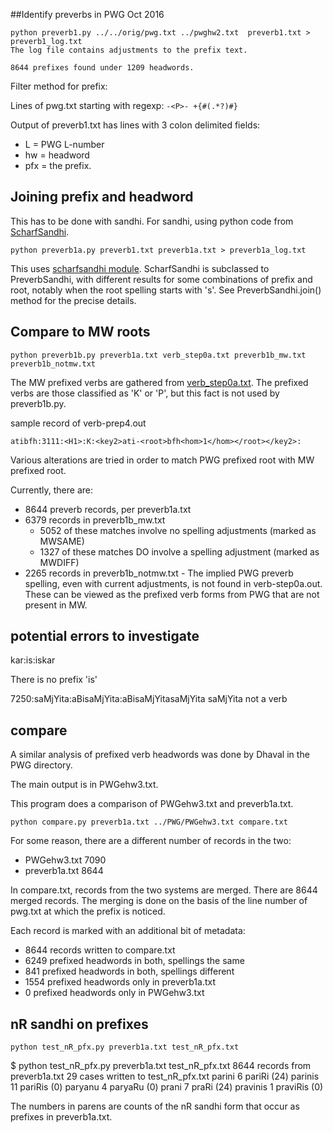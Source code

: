 
##Identify preverbs in PWG
Oct 2016


```
python preverb1.py ../../orig/pwg.txt ../pwghw2.txt  preverb1.txt > preverb1_log.txt
The log file contains adjustments to the prefix text.

8644 prefixes found under 1209 headwords.
```
Filter method for prefix:

Lines of pwg.txt starting with regexp: `-<P>- +{#(.*?)#}`

Output of preverb1.txt has lines with 3 colon delimited fields:
* L = PWG L-number 
* hw = headword
* pfx = the prefix.

## Joining prefix and headword
This has to be done with sandhi.
For sandhi, using python code from [ScharfSandhi](https://github.com/funderburkjim/ScharfSandhi).

```
python preverb1a.py preverb1.txt preverb1a.txt > preverb1a_log.txt
```

This uses [scharfsandhi module](https://github.com/funderburkjim/ScharfSandhi/blob/master/pythonv4/scharfsandhi.py).
ScharfSandhi is subclassed to PreverbSandhi, with different results for
 some combinations of prefix and root, notably when the root spelling starts
 with 's'.  See PreverbSandhi.join() method for the precise details.

## Compare to MW roots

```
python preverb1b.py preverb1a.txt verb_step0a.txt preverb1b_mw.txt preverb1b_notmw.txt
```

The MW prefixed verbs are gathered from 
[verb_step0a.txt](https://github.com/funderburkjim/MWvlex/blob/master/step0/verb-prep4.out).
The prefixed verbs are those classified as 'K' or 'P', but this fact is
not used by preverb1b.py. 

sample record of verb-prep4.out
```
atibfh:3111:<H1>:K:<key2>ati-<root>bfh<hom>1</hom></root></key2>:
```

Various alterations are tried in order to match PWG prefixed root with
MW prefixed root.  

Currently, there are:
* 8644 preverb records, per preverb1a.txt
* 6379 records in preverb1b_mw.txt
  * 5052 of these matches involve no spelling adjustments (marked as MWSAME)
  * 1327 of these matches DO involve a spelling adjustment (marked as MWDIFF)
* 2265 records in preverb1b_notmw.txt  - The implied PWG preverb spelling,
  even with current adjustments, is not found in verb-step0a.out.
  These can be viewed as the prefixed verb forms from PWG that are not present
  in MW.

## potential errors to investigate
kar:is:iskar

There is no prefix 'is'

7250:saMjYita:aBisaMjYita:aBisaMjYitasaMjYita
 saMjYita not a verb

## compare
A similar analysis of prefixed verb headwords was done by Dhaval in the
PWG directory.

The main output is in PWGehw3.txt.

This program does a comparison of PWGehw3.txt and preverb1a.txt.

```
python compare.py preverb1a.txt ../PWG/PWGehw3.txt compare.txt
```

For some reason, there are a different number of records in the two:
* PWGehw3.txt 7090
* preverb1a.txt 8644

In compare.txt, records from the two systems are merged. There
are 8644 merged records. The merging is done on the basis of the
line number of pwg.txt at which the prefix is noticed.

Each record is marked with an additional bit of metadata:

* 8644 records written to compare.txt
* 6249 prefixed headwords in both, spellings the same
* 841 prefixed headwords in both, spellings different
* 1554 prefixed headwords only in preverb1a.txt
* 0 prefixed headwords only in PWGehw3.txt

## nR sandhi on prefixes

```
python test_nR_pfx.py preverb1a.txt test_nR_pfx.txt
```
$ python test_nR_pfx.py preverb1a.txt test_nR_pfx.txt
8644 records from preverb1a.txt
29 cases written to test_nR_pfx.txt
parini 6 pariRi (24)
parinis 11 pariRis (0)
paryanu 4 paryaRu (0)
prani 7 praRi (24)
pravinis 1 praviRis (0)

The numbers in parens are counts of the nR sandhi form that occur as
prefixes in preverb1a.txt.
